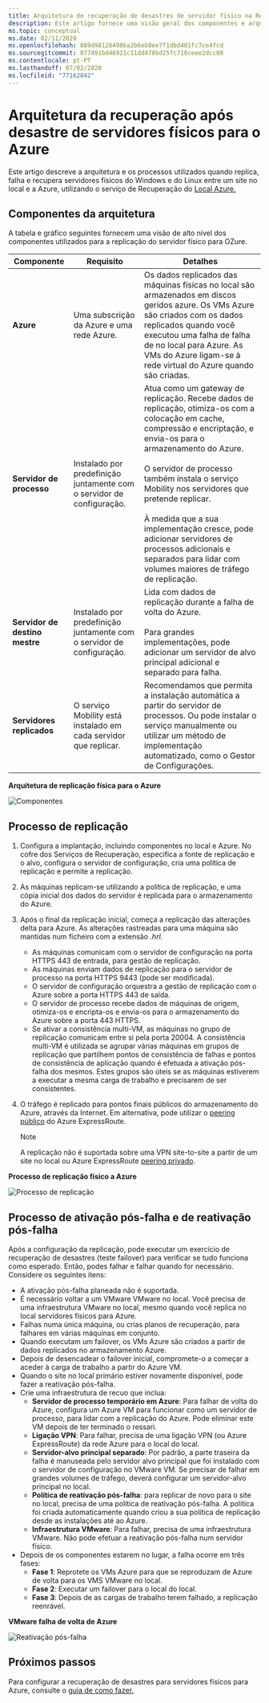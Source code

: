 ```yaml
---
title: Arquitetura de recuperação de desastres de servidor físico na Recuperação do Local de Azure
description: Este artigo fornece uma visão geral dos componentes e arquitetura usados durante a recuperação de desastres de servidores físicos no local para Azure com o serviço de Recuperação do Local Azure.
ms.topic: conceptual
ms.date: 02/11/2020
ms.openlocfilehash: 089d981284986a2b6eb0ee7f1dbd401fc7ce4fcd
ms.sourcegitcommit: 877491bd46921c11dd478bd25fc718ceee2dcc08
ms.contentlocale: pt-PT
ms.lasthandoff: 07/02/2020
ms.locfileid: "77162842"
---
```

# <a name="physical-server-to-azure-disaster-recovery-architecture"></a>Arquitetura da recuperação após desastre de servidores físicos para o Azure

Este artigo descreve a arquitetura e os processos utilizados quando replica, falha e recupera servidores físicos do Windows e do Linux entre um site no local e a Azure, utilizando o serviço de Recuperação do [Local Azure.](site-recovery-overview.md)

## <a name="architectural-components"></a>Componentes da arquitetura

A tabela e gráfico seguintes fornecem uma visão de alto nível dos componentes utilizados para a replicação do servidor físico para OZure.

| **Componente** | **Requisito** | **Detalhes** |
| --- | --- | --- |
| **Azure** | Uma subscrição da Azure e uma rede Azure. | Os dados replicados das máquinas físicas no local são armazenados em discos geridos azure. Os VMs Azure são criados com os dados replicados quando você executou uma falha de falha de no local para Azure. As VMs do Azure ligam-se à rede virtual do Azure quando são criadas. |
| **Servidor de processo** | Instalado por predefinição juntamente com o servidor de configuração. | Atua como um gateway de replicação. Recebe dados de replicação, otimiza-os com a colocação em cache, compressão e encriptação, e envia-os para o armazenamento do Azure.<br/><br/> O servidor de processo também instala o serviço Mobility nos servidores que pretende replicar.<br/><br/> À medida que a sua implementação cresce, pode adicionar servidores de processos adicionais e separados para lidar com volumes maiores de tráfego de replicação. |
| **Servidor de destino mestre** | Instalado por predefinição juntamente com o servidor de configuração. | Lida com dados de replicação durante a falha de volta do Azure.<br/><br/> Para grandes implementações, pode adicionar um servidor de alvo principal adicional e separado para falha. |
| **Servidores replicados** | O serviço Mobility está instalado em cada servidor que replicar. | Recomendamos que permita a instalação automática a partir do servidor de processos. Ou pode instalar o serviço manualmente ou utilizar um método de implementação automatizado, como o Gestor de Configurações. |

**Arquitetura de replicação física para o Azure**

![Componentes](./media/physical-azure-architecture/arch-enhanced.png)

## <a name="replication-process"></a>Processo de replicação

1. Configura a implantação, incluindo componentes no local e Azure. No cofre dos Serviços de Recuperação, especifica a fonte de replicação e o alvo, configura o servidor de configuração, cria uma política de replicação e permite a replicação.
1. As máquinas replicam-se utilizando a política de replicação, e uma cópia inicial dos dados do servidor é replicada para o armazenamento do Azure.
1. Após o final da replicação inicial, começa a replicação das alterações delta para Azure. As alterações rastreadas para uma máquina são mantidas num ficheiro com a extensão _.hrl._
   - As máquinas comunicam com o servidor de configuração na porta HTTPS 443 de entrada, para gestão de replicação.
   - As máquinas enviam dados de replicação para o servidor de processo na porta HTTPS 9443 (pode ser modificada).
   - O servidor de configuração orquestra a gestão de replicação com o Azure sobre a porta HTTPS 443 de saída.
   - O servidor de processo recebe dados de máquinas de origem, otimiza-os e encripta-os e envia-os para o armazenamento do Azure sobre a porta 443 HTTPS.
   - Se ativar a consistência multi-VM, as máquinas no grupo de replicação comunicam entre si pela porta 20004. A consistência multi-VM é utilizada se agrupar várias máquinas em grupos de replicação que partilhem pontos de consistência de falhas e pontos de consistência de aplicação quando é efetuada a ativação pós-falha dos mesmos. Estes grupos são úteis se as máquinas estiverem a executar a mesma carga de trabalho e precisarem de ser consistentes.
1. O tráfego é replicado para pontos finais públicos do armazenamento do Azure, através da Internet. Em alternativa, pode utilizar o [peering público](../expressroute/about-public-peering.md) do Azure ExpressRoute.

   > [!NOTE]
   > A replicação não é suportada sobre uma VPN site-to-site a partir de um site no local ou Azure ExpressRoute [peering privado](concepts-expressroute-with-site-recovery.md#on-premises-to-azure-replication-with-expressroute).

**Processo de replicação físico a Azure**

![Processo de replicação](./media/physical-azure-architecture/v2a-architecture-henry.png)

## <a name="failover-and-failback-process"></a>Processo de ativação pós-falha e de reativação pós-falha

Após a configuração da replicação, pode executar um exercício de recuperação de desastres (teste failover) para verificar se tudo funciona como esperado. Então, podes falhar e falhar quando for necessário. Considere os seguintes itens:

- A ativação pós-falha planeada não é suportada.
- É necessário voltar a um VMware VMware no local. Você precisa de uma infraestrutura VMware no local, mesmo quando você replica no local servidores físicos para Azure.
- Falhas numa única máquina, ou crias planos de recuperação, para falhares em várias máquinas em conjunto.
- Quando executam um failover, os VMs Azure são criados a partir de dados replicados no armazenamento Azure.
- Depois de desencadear o failover inicial, compromete-o a começar a aceder à carga de trabalho a partir do Azure VM.
- Quando o site no local primário estiver novamente disponível, pode fazer a reativação pós-falha.
- Crie uma infraestrutura de recuo que inclua:
  - **Servidor de processo temporário em Azure**: Para falhar de volta do Azure, configura um Azure VM para funcionar como um servidor de processo, para lidar com a replicação do Azure. Pode eliminar este VM depois de ter terminado o ressari.
  - **Ligação VPN**: Para falhar, precisa de uma ligação VPN (ou Azure ExpressRoute) da rede Azure para o local do local.
  - **Servidor-alvo principal separado**: Por padrão, a parte traseira da falha é manuseada pelo servidor alvo principal que foi instalado com o servidor de configuração no VMware VM. Se precisar de falhar em grandes volumes de tráfego, deverá configurar um servidor-alvo principal no local.
  - **Política de reativação pós-falha**: para replicar de novo para o site no local, precisa de uma política de reativação pós-falha. A política foi criada automaticamente quando criou a sua política de replicação desde as instalações até ao Azure.
  - **Infraestrutura VMware**: Para falhar, precisa de uma infraestrutura VMware. Não pode efetuar a reativação pós-falha num servidor físico.
- Depois de os componentes estarem no lugar, a falha ocorre em três fases:
  - **Fase 1**: Reprotete os VMs Azure para que se reproduzam de Azure de volta para os VMS VMware no local.
  - **Fase 2**: Executar um failover para o local do local.
  - **Fase 3**: Depois de as cargas de trabalho terem falhado, a replicação reenrável.

**VMware falha de volta de Azure**

![Reativação pós-falha](./media/physical-azure-architecture/enhanced-failback.png)

## <a name="next-steps"></a>Próximos passos

Para configurar a recuperação de desastres para servidores físicos para Azure, consulte o [guia de como fazer.](physical-azure-disaster-recovery.md)
